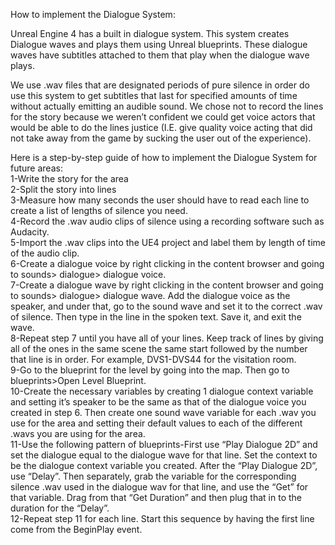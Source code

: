 How to implement the Dialogue System:   
   
Unreal Engine 4 has a built in dialogue system. This system creates Dialogue waves and plays them using Unreal blueprints. These dialogue waves have subtitles attached to them that play when the dialogue wave plays.   
   
We use .wav files that are designated periods of pure silence in order do use this system to get subtitles that last for specified amounts of time without actually emitting an audible sound. We chose not to record the lines for the story because we weren’t confident we could get voice actors that would be able to do the lines justice (I.E. give quality voice acting that did not take away from the game by sucking the user out of the experience).   
   
Here is a step-by-step guide of how to implement the Dialogue System for future areas:   
1-Write the story for the area   
2-Split the story into lines   
3-Measure how many seconds the user should have to read each line to create a list of lengths of silence you need.   
4-Record the .wav audio clips of silence using a recording software such as Audacity.   
5-Import the .wav clips into the UE4 project and label them by length of time of the audio clip.   
6-Create a dialogue voice by right clicking in the content browser and going to sounds> dialogue> dialogue voice.   
7-Create a dialogue wave by right clicking in the content browser and going to sounds> dialogue> dialogue wave. Add the dialogue voice as the speaker, and under that, go to the sound wave and set it to the correct .wav of silence. Then type in the line in the spoken text. Save it, and exit the wave.   
8-Repeat step 7 until you have all of your lines. Keep track of lines by giving all of the ones in the same scene the same start followed by the number that line is in order. For example, DVS1-DVS44 for the visitation room.   
9-Go to the blueprint for the level by going into the map. Then go to blueprints>Open Level Blueprint.   
10-Create the necessary variables by creating 1 dialogue context variable and setting it’s speaker to be the same as that of the dialogue voice you created in step 6. Then create one sound wave variable for each .wav you use for the area and setting their default values to each of the different .wavs you are using for the area.   
11-Use the following pattern of blueprints-First use “Play Dialogue 2D” and set the dialogue equal to the dialogue wave for that line. Set the context to be the dialogue context variable you created. After the “Play Dialogue 2D”, use “Delay”. Then separately, grab the variable for the corresponding silence .wav used in the dialogue wav for that line, and use the “Get” for that variable. Drag from that “Get Duration” and then plug that in to the duration for the “Delay”.   
12-Repeat step 11 for each line. Start this sequence by having the first line come from the BeginPlay event.
